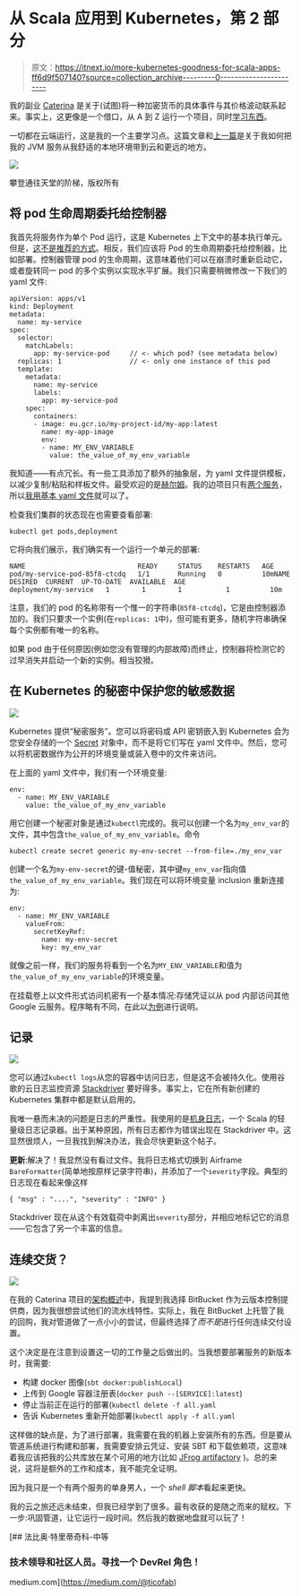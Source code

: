 # 从 Scala 应用到 Kubernetes，第 2 部分

> 原文：<https://itnext.io/more-kubernetes-goodness-for-scala-apps-ff6d9f507140?source=collection_archive---------0----------------------->

我的副业 [Caterina](http://ticofab.io/Caterina-side-project/) 是关于(试图)将一种加密货币的具体事件与其价格波动联系起来。事实上，这更像是一个借口，从 A 到 Z 运行一个项目，同时[学习东西](https://medium.com/@ticofab/doing-things-the-proper-way-b085068cba71)。

一切都在云端运行，这是我的一个主要学习点。这篇文章和[上一篇](https://medium.com/@ticofab/from-scala-app-to-kubernetes-pod-d67e0cd6bfaf)是关于我如何把我的 JVM 服务从我舒适的本地环境带到云和更远的地方。

![](img/4f947c7015d0c7a554829218023331df.png)

攀登通往天堂的阶梯，版权所有

## 将 pod 生命周期委托给控制器

我首先将服务作为单个 Pod 运行，这是 Kubernetes 上下文中的基本执行单元。但是，[这不是推荐的方式](https://cloud.google.com/kubernetes-engine/docs/concepts/pod)。相反，我们应该将 Pod 的生命周期委托给控制器，比如部署。控制器管理 pod 的生命周期，这意味着他们可以在崩溃时重新启动它，或者旋转同一 pod 的多个实例以实现水平扩展。我们只需要稍微修改一下我们的 yaml 文件:

```
apiVersion: apps/v1
kind: Deployment
metadata:
  name: my-service
spec:
  selector:
    matchLabels: 
      app: my-service-pod     // <- which pod? (see metadata below)
  replicas: 1                 // <- only one instance of this pod 
  template:
    metadata:
      name: my-service
      labels:
        app: my-service-pod
    spec:
      containers:
      - image: eu.gcr.io/my-project-id/my-app:latest
        name: my-app-image
        env:
        - name: MY_ENV_VARIABLE
          value: the_value_of_my_env_variable
```

我知道——有点冗长。有一些工具添加了额外的抽象层，为 yaml 文件提供模板，以减少复制/粘贴和样板文件。最受欢迎的是[赫尔姆](https://helm.sh)。我的边项目只有[两个服务](https://medium.com/@ticofab/from-event-storming-to-architecture-c2dc49e9c2d0)，所以[我用基本 yaml 文件](https://en.wikipedia.org/wiki/Rule_of_three_(computer_programming))就可以了。

检查我们集群的状态现在也需要查看部署:

```
kubectl get pods,deployment
```

它将向我们展示，我们确实有一个运行一个单元的部署:

```
NAME                            READY     STATUS    RESTARTS   AGE
pod/my-service-pod-85f8-ctcdq   1/1       Running   0          10mNAME                    DESIRED  CURRENT  UP-TO-DATE  AVAILABLE  AGE
deployment/my-service   1        1        1           1          10m
```

注意，我们的 pod 的名称带有一个惟一的字符串(`85f8-ctcdq`)，它是由控制器添加的。我们只要求一个实例(在`replicas: 1`中)，但可能有更多，随机字符串确保每个实例都有唯一的名称。

如果 pod 由于任何原因(例如您没有管理的内部故障)而终止，控制器将检测它的过早消失并启动一个新的实例。相当狡猾。

## 在 Kubernetes 的秘密中保护您的敏感数据

![](img/3a868a52db2595f575e685d4e7d226b4.png)

Kubernetes 提供“秘密服务”。您可以将密码或 API 密钥嵌入到 Kubernetes 会为您安全存储的一个 [Secret](http://kubernetesbyexample.com/secrets/) 对象中，而不是将它们写在 yaml 文件中。然后，您可以将机密数据作为公开的环境变量或装入卷中的文件来访问。

在上面的 yaml 文件中，我们有一个环境变量:

```
env:
  - name: MY_ENV_VARIABLE
    value: the_value_of_my_env_variable
```

用它创建一个秘密对象是通过`kubectl`完成的。我可以创建一个名为`my_env_var`的文件，其中包含`the_value_of_my_env_variable`。命令

```
kubectl create secret generic my-env-secret --from-file=./my_env_var
```

创建一个名为`my-env-secret`的键-值秘密，其中键`my_env_var`指向值`the_value_of_my_env_variable`。我们现在可以将环境变量 inclusion 重新连接为:

```
env:
  - name: MY_ENV_VARIABLE
    valueFrom:
      secretKeyRef:
        name: my-env-secret
        key: my_env_var
```

就像之前一样，我们的服务将看到一个名为`MY_ENV_VARIABLE`和值为`the_value_of_my_env_variable`的环境变量。

在挂载卷上以文件形式访问机密有一个基本情况:存储凭证以从 pod 内部访问其他 Google 云服务。程序略有不同，在此以[为例](https://cloud.google.com/kubernetes-engine/docs/tutorials/authenticating-to-cloud-platform)进行说明。

## 记录

![](img/7381c9dd30bdb7712e9eb6c2fc220daf.png)

您可以通过`kubectl logs`从您的容器中访问日志，但是这不会被持久化。使用谷歌的云日志监控资源 [Stackdriver](https://cloud.google.com/stackdriver/) 要好得多。事实上，它在所有新创建的 Kubernetes 集群中都是默认启用的。

我唯一悬而未决的问题是日志的严重性。我使用的是[机身日志](https://github.com/wvlet/airframe/tree/master/airframe-log)，一个 Scala 的轻量级日志记录器。出于某种原因，所有日志都作为错误出现在 Stackdriver 中。这显然很烦人，一旦我找到解决办法，我会尽快更新这个帖子。

**更新**:解决了！我显然没有看过文件。我将日志格式切换到 Airframe `BareFormatter`(简单地按原样记录字符串)，并添加了一个`severity`字段。典型的日志现在看起来像这样

```
{ "msg" : "....", "severity" : "INFO" }
```

Stackdriver 现在从这个有效载荷中剥离出`severity`部分，并相应地标记它的消息——它包含了另一个丰富的信息。

## 连续交货？

![](img/7d4f6b91572b1f0fbce0fee4826aad6f.png)

在我的 Caterina 项目的[架构概述](https://medium.com/@ticofab/from-event-storming-to-architecture-c2dc49e9c2d0)中，我提到我选择 BitBucket 作为云版本控制提供商，因为我很想尝试他们的流水线特性。实际上，我在 BitBucket 上托管了我的回购，我对管道做了一点小小的尝试，但最终选择了*而不是*进行任何连续交付设置。

这个决定是在注意到设置这一切的工作量之后做出的。当我想要部署服务的新版本时，我需要:

*   构建 docker 图像(`sbt docker:publishLocal`)
*   上传到 Google 容器注册表(`docker push --[SERVICE]:latest`)
*   停止当前正在运行的部署(`kubectl delete -f all.yaml`
*   告诉 Kubernetes 重新开始部署(`kubectl apply -f all.yaml`

这样做的缺点是，为了进行部署，我需要在我的机器上安装所有的东西。但是要从管道系统进行构建和部署，我需要安排云凭证、安装 SBT 和下载依赖项，这意味着我应该把我的公共库放在某个可用的地方(比如 [JFrog artifactory](https://jfrog.com/artifactory/) )。总的来说，这将是额外的工作和成本，我不能完全证明。

因为我只是一个有两个服务的单身男人，一个 *shell 脚本*看起来更快。

我的云之旅还远未结束，但我已经学到了很多。最有收获的是随之而来的赋权。下一步:巩固管道，让它运行一段时间。然后我的数据地盘就可以玩了！

[](https://medium.com/@ticofab) [## 法比奥·特里蒂奇科-中等

### 技术领导和社区人员。寻找一个 DevRel 角色！

medium.com](https://medium.com/@ticofab)